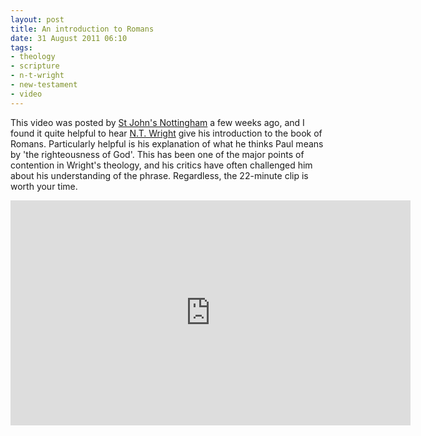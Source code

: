 ```yaml
---
layout: post
title: An introduction to Romans
date: 31 August 2011 06:10
tags:
- theology
- scripture
- n-t-wright
- new-testament
- video
---
```

This video was posted by [St John's Nottingham](http://www.stjohns-nottm.ac.uk/) a few weeks ago, and I found it quite helpful to hear [N.T. Wright](http://en.wikipedia.org/wiki/N._T._Wright) give his introduction to the book of Romans. Particularly helpful is his explanation of what he thinks Paul means by 'the righteousness of God'. This has been one of the major points of contention in Wright's theology, and his critics have often challenged him about his understanding of the phrase. Regardless, the 22-minute clip is worth your time.
<iframe width="640" height="360" src="http://www.youtube.com/embed/7glk-aSt-TM?rel=0" frameborder="0" allowfullscreen></iframe>
